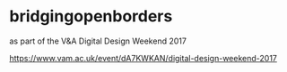 # bridgingopenborders

as part of the V&A Digital Design Weekend 2017

https://www.vam.ac.uk/event/dA7KWKAN/digital-design-weekend-2017
